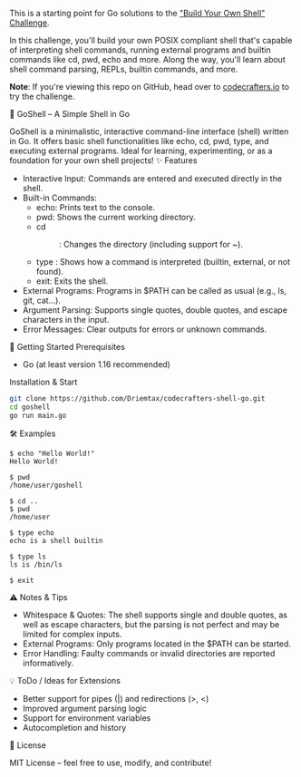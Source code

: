 This is a starting point for Go solutions to the
["Build Your Own Shell" Challenge](https://app.codecrafters.io/courses/shell/overview).

In this challenge, you'll build your own POSIX compliant shell that's capable of
interpreting shell commands, running external programs and builtin commands like
cd, pwd, echo and more. Along the way, you'll learn about shell command parsing,
REPLs, builtin commands, and more.

**Note**: If you're viewing this repo on GitHub, head over to
[codecrafters.io](https://codecrafters.io) to try the challenge.

🐚 GoShell – A Simple Shell in Go

GoShell is a minimalistic, interactive command-line interface (shell) written in Go. It offers basic shell functionalities like echo, cd, pwd, type, and executing external programs. Ideal for learning, experimenting, or as a foundation for your own shell projects!
✨ Features

- Interactive Input: Commands are entered and executed directly in the shell.
- Built-in Commands:
   - echo: Prints text to the console.
   - pwd: Shows the current working directory.
   - cd <dir>: Changes the directory (including support for ~).
   - type <command>: Shows how a command is interpreted (builtin, external, or not found).
   - exit: Exits the shell.
- External Programs: Programs in $PATH can be called as usual (e.g., ls, git, cat...).
- Argument Parsing: Supports single quotes, double quotes, and escape characters in the input.
- Error Messages: Clear outputs for errors or unknown commands.

🚀 Getting Started
Prerequisites

- Go (at least version 1.16 recommended)

Installation & Start

```bash
git clone https://github.com/Driemtax/codecrafters-shell-go.git
cd goshell
go run main.go
```

🛠️ Examples

```shell
$ echo "Hello World!"
Hello World!

$ pwd
/home/user/goshell

$ cd ..
$ pwd
/home/user

$ type echo
echo is a shell builtin

$ type ls
ls is /bin/ls

$ exit
```

⚠️ Notes & Tips

- Whitespace & Quotes: The shell supports single and double quotes, as well as escape characters, but the parsing is not perfect and may be limited for complex inputs.
- External Programs: Only programs located in the $PATH can be started.
- Error Handling: Faulty commands or invalid directories are reported informatively.

💡 ToDo / Ideas for Extensions

- Better support for pipes (|) and redirections (>, <)
- Improved argument parsing logic
- Support for environment variables
- Autocompletion and history

📄 License

MIT License – feel free to use, modify, and contribute!
